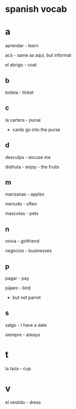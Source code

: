 # spanish vocab

# a

aprendar - learn

acá - same as aqui, but informal

el abrigo - coat

## b

boleta - ticket

## c

la cartera - purse
- cards go into the purse

## d

desculpa - excuse me

disfruta - enjoy - the fruits

## m

manzanas - apples

menudo - often

mascotas - pets

## n

novia - girlfriend

negocios - businesses

## p

pagar - pay

pájaro - bird
- but not parrot

## s

salgo - I have a date

siempre - always

# t

la taza - cup

# v

el vestido - dress